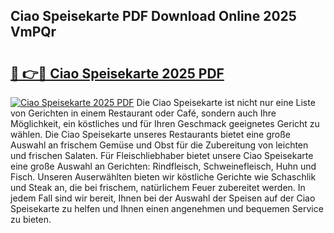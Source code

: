 ## Ciao Speisekarte PDF Download Online 2025 VmPQr

# <h2><a href="http://gc9xpt.nevu.top/?p=Ciao+Speisekarte">🔗 👉🔴 Ciao Speisekarte 2025 PDF</a></h2>

[![Ciao Speisekarte 2025 PDF](https://i.imgur.com/dBaPXMq.png)](http://gc9xpt.nevu.top/?p=Ciao+Speisekarte)
Die Ciao Speisekarte ist nicht nur eine Liste von Gerichten in einem Restaurant oder Café, sondern auch Ihre Möglichkeit, ein köstliches und für Ihren Geschmack geeignetes Gericht zu wählen. Die Ciao Speisekarte unseres Restaurants bietet eine große Auswahl an frischem Gemüse und Obst für die Zubereitung von leichten und frischen Salaten. Für Fleischliebhaber bietet unsere Ciao Speisekarte eine große Auswahl an Gerichten: Rindfleisch, Schweinefleisch, Huhn und Fisch. Unseren Auserwählten bieten wir köstliche Gerichte wie Schaschlik und Steak an, die bei frischem, natürlichem Feuer zubereitet werden. In jedem Fall sind wir bereit, Ihnen bei der Auswahl der Speisen auf der Ciao Speisekarte zu helfen und Ihnen einen angenehmen und bequemen Service zu bieten.
